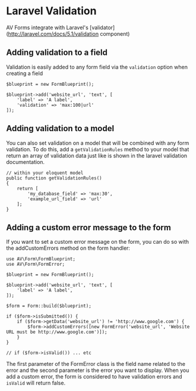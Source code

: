 # Laravel Validation

AV Forms integrate with Laravel's [validator](http://laravel.com/docs/5.1/validation component)

## Adding validation to a field

Validation is easily added to any form field via the `validation` option when creating a field

    $blueprint = new FormBlueprint();
    
    $blueprint->add('website_url', 'text', [
        'label' => 'A label',
        'validation' => 'max:100|url'
    ]);
    
## Adding validation to a model

You can also set validation on a model that will be combined with any form validation. To do this, add a `getValidationRules` method to your model that return an array of validation data just like is shown in the laravel validation documentation.

    // within your eloquent model
    public function getValidationRules()
    {
        return [
            'my_database_field' => 'max:30',
            'example_url_field' => 'url'
        ];
    }

## Adding a custom error message to the form

If you want to set a custom error message on the form, you can do so with the addCustomErrors method on the form handler:

    use AV\Form\FormBlueprint;
    use AV\Form\FormError;
    
    $blueprint = new FormBlueprint();
        
    $blueprint->add('website_url', 'text', [
        'label' => 'A label',
    ]);
    
    $form = Form::build($blueprint);
    
    if ($form->isSubmitted()) {
        if ($form->getData('website_url') != 'http://www.google.com') {
            $form->addCustomErrors([new FormError('website_url', 'Website URL must be http://www.google.com')]);
        }
    }
    
    // if ($form->isValid()) ... etc

The first parameter of the FormError class is the field name related to the error and the second parameter is the error you want to display. When you add a custom error, the form is considered to have validation errors and `isValid` will return false.
